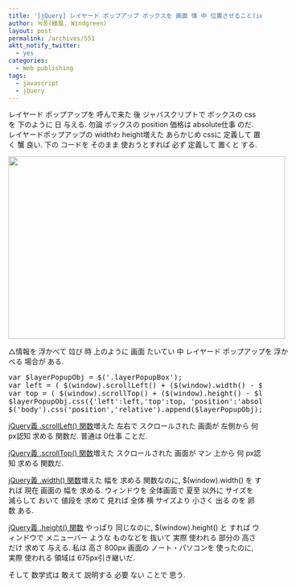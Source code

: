 ```yaml
---
title: '[jQuery] レイヤード ポップアップ ボックスを 画面 情 中 位置させること(ie入った 派幅でも クロムでも だ なる こと)'
author: 녹풍(綠風, Windgreen)
layout: post
permalink: /archives/551
aktt_notify_twitter:
  - yes
categories:
  - Web publishing
tags:
  - javascript
  - jQuery
---
```

レイヤード ポップアップを 呼んで来た 後 ジャバスクリプトで ボックスの cssを 下のように 日 与える. 勿論 ボックスの position 価格は absolute仕事 のだ. レイヤードポップアップの widthわ height増えた あらかじめ cssに 定義して 置く 蟹 良い. 下の コードを そのまま 使おうとすれば 必ず 定義して 置くと する.

<div style="width: 560px" class="wp-caption aligncenter">
  <img src="http://dl.dropboxusercontent.com/u/15546257/blog/mytory/old-images/1/cfile23.uf.174DD24F4D4BC96E2AA333.png" alt="" height="363" width="550" /><p class="wp-caption-text">
    △情報を 浮かべて 竝び 時 上のように 画面 たいてい 中 レイヤード ポップアップを 浮かべる 場合が ある.
  </p>
</div>

<pre class="brush: javascript; gutter: true; first-line: 1">var $layerPopupObj = $(&#039;.layerPopupBox&#039;);
var left = ( $(window).scrollLeft() + ($(window).width() - $layerPopupObj.width()) / 2 );
var top = ( $(window).scrollTop() + ($(window).height() - $layerPopupObj.height()) / 2 );
$layerPopupObj.css({&#039;left&#039;:left,&#039;top&#039;:top, &#039;position&#039;:&#039;absolute&#039;});
$(&#039;body&#039;).css(&#039;position&#039;,&#039;relative&#039;).append($layerPopupObj);</pre>

<a title="[http://api.jquery.com/scrollTop/]路 移動します." href="http://api.jquery.com/scrollTop/" target="_blank">jQuery義 .scrollLeft() 関数</a>増えた 左右で スクロールされた 画面が 左側から 何 px認知 求める 関数だ. 普通は 0仕事 ことだ.

<a title="[http://api.jquery.com/scrollTop/]路 移動します." href="http://api.jquery.com/scrollTop/" target="_blank">jQuery義 .scrollTop() 関数</a>増えた スクロールされた 画面が マン 上から 何 px認知 求める 関数だ.

<a title="[http://api.jquery.com/width/]路 移動します." href="http://api.jquery.com/width/" target="_blank">jQuery義 .width() 関数</a>増えた 幅を 求める 関数なのに, $(window).width() を すれば 現在 画面の 幅を 求める. ウィンドウを 全体画面で 夏至 以外に サイズを 減らして おいて 値段を 求めて 見れば 全体 横 サイズより 小さく 出る のを 卵 数 ある.

<a title="[http://api.jquery.com/height/]路 移動します." href="http://api.jquery.com/height/" target="_blank">jQuery義 .height() 関数</a> やっぱり 同じなのに, $(window).height() と すれば ウィンドウで メニューバー ような ものなどを 抜いて 実際 使われる 部分の 高さだけ 求めて 与える. 私は 高さ 800px 画面の ノート・パソコンを 使ったのに, 実際 使われる 領域は 675px引き継いだ.

そして 数学式は 敢えて 説明する 必要 ない ことで 思う.